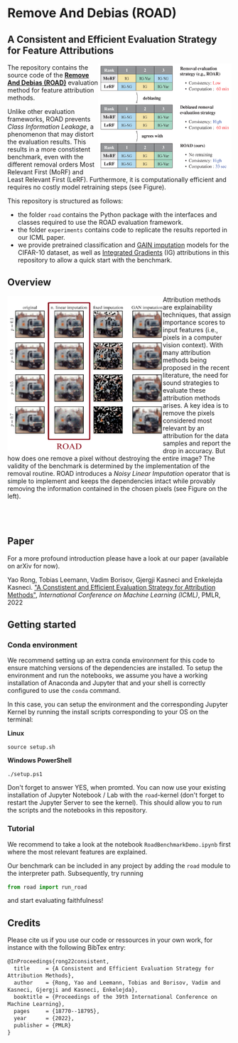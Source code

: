 # Remove And Debias (ROAD)
## A Consistent and Efficient Evaluation Strategy for Feature Attributions

<img align="right" width="300" height="240" src="https://raw.githubusercontent.com/tleemann/road_evaluation/main/images/ICMLPaperTeaser.png">

The repository contains the source code of the <a href="https://proceedings.mlr.press/v162/rong22a.html"><b>Remove And Debias (ROAD)</b></a>  evaluation method for feature attribution methods. 

Unlike other evaluation frameworks, ROAD prevents *Class Information Leakage*, a phenomenon that may distort the evaluation results. This results in a more constistent benchmark, even with the different removal orders Most Relevant First (MoRF) and Least Relevant First (LeRF). Furthermore, it is computationally efficient and requires no costly model retraining steps (see Figure).

This repository is structured as follows:
* the folder ```road``` contains the Python package with the interfaces and classes required to use the ROAD evaluation framework.
* the folder ```experiments``` contains code to replicate the results reported in our ICML paper.
* we provide pretrained classification and [GAIN imputation](https://proceedings.mlr.press/v80/yoon18a.html) models for the CIFAR-10 dataset, as well as [Integrated Gradients](https://arxiv.org/abs/1703.01365) (IG) attributions in this repository to allow a quick start with the benchmark.

## Overview
<img align="left" width="350" height="350" src="https://raw.githubusercontent.com/tleemann/road_evaluation/main/images/imputation_cifar.png">

Attribution methods are explainability techniques, that assign importance scores to input features (i.e., pixels in a computer vision context). With many attribution methods being proposed in the recent literature, the need for sound strategies to evaluate these attribution methods arises. A key idea is to remove the pixels considered most relevant by an attribution for the data samples and report the drop in accuracy. But how does one remove a pixel without destroying the entire image? The validity of the benchmark is determined by the implementation of the removal routine. ROAD introduces a *Noisy Linear Imputation* operator that is simple to implement and keeps the dependencies intact while provably removing the information contained in the chosen pixels (see Figure on the left).
<br>
<br>
<br>
<br>

## Paper
For a more profound introduction please have a look at our paper (available on arXiv for now).

Yao Rong, Tobias Leemann, Vadim Borisov, Gjergji Kasneci and Enkelejda Kasneci. ["A Constistent and Efficient Evaluation Strategy for Attribution Methods"](https://arxiv.org/pdf/2202.00449), *International Conference on Machine Learning (ICML)*, PMLR, 2022


## Getting started
### Conda environment
We recommend setting up an extra conda environment for this code to ensure matching versions of the dependencies are installed. To setup the environment and run the notebooks, we assume you have a working installation of Anaconda and Jupyter that and your shell is correctly configured to use the ``conda`` command.

In this case, you can setup the environment and the corresponding Jupyter Kernel by running the install scripts corresponding to your OS on the terminal:

**Linux**
```
source setup.sh
```
**Windows PowerShell**
```
./setup.ps1
```
Don't forget to answer YES, when promted.
You can now use your existing installation of Jupyter Notebook / Lab with the ``road``-kernel (don't forget to restart the Jupyter Server to see the kernel). This should allow you to run the scripts and the notebooks in this repository. 

### Tutorial
We recommend to take a look at the notebook ``RoadBenchmarkDemo.ipynb`` first where the most relevant features are explained.

Our benchmark can be included in any project by adding the ``road`` module to the interpreter path. 
Subsequently, try running 

```python
from road import run_road
```

and start evaluating faithfulness!

## Credits
Please cite us if you use our code or ressources in your own work, for instance with the following BibTex entry:
```
@InProceedings{rong22consistent,
  title     = {A Consistent and Efficient Evaluation Strategy for Attribution Methods},
  author    = {Rong, Yao and Leemann, Tobias and Borisov, Vadim and Kasneci, Gjergji and Kasneci, Enkelejda},
  booktitle = {Proceedings of the 39th International Conference on Machine Learning},
  pages     = {18770--18795},
  year      = {2022},
  publisher = {PMLR}
}

```
